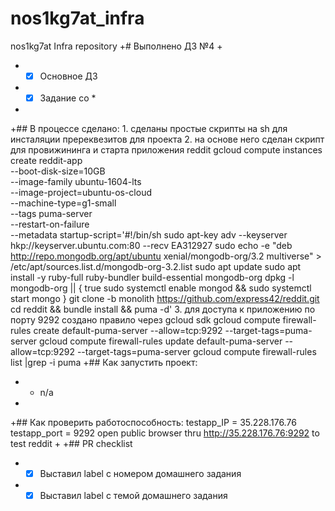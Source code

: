 # nos1kg7at_infra
nos1kg7at Infra repository
+# Выполнено ДЗ №4
+
+ - [x] Основное ДЗ
+ - [x] Задание со *
+
+## В процессе сделано:
    1. сделаны простые скрипты на sh для инсталяции пререквезитов для проекта
    2. на основе него сделан скрипт для провижининга и старта приложения reddit
	gcloud compute instances create reddit-app\
  --boot-disk-size=10GB \
  --image-family ubuntu-1604-lts \
  --image-project=ubuntu-os-cloud \
  --machine-type=g1-small \
  --tags puma-server \
  --restart-on-failure \
  --metadata startup-script='#!/bin/sh
sudo apt-key adv --keyserver hkp://keyserver.ubuntu.com:80 --recv EA312927
sudo echo -e "deb http://repo.mongodb.org/apt/ubuntu xenial/mongodb-org/3.2 multiverse" > /etc/apt/sources.list.d/mongodb-org-3.2.list
sudo apt update
sudo apt install -y ruby-full ruby-bundler build-essential mongodb-org
dpkg -l mongodb-org || {
	true sudo systemctl enable mongod && sudo systemctl start mongo
	}
git clone -b monolith https://github.com/express42/reddit.git
cd reddit && bundle install && puma -d'
    3. для доступа к приложению по порту 9292 создано правило через gcloud sdk
        gcloud compute firewall-rules create default-puma-server --allow=tcp:9292 --target-tags=puma-server
	gcloud compute firewall-rules update default-puma-server --allow=tcp:9292 --target-tags=puma-server
	gcloud compute firewall-rules list |grep -i puma
+## Как запустить проект:
+ - n/a
+
+## Как проверить работоспособность:
testapp_IP = 35.228.176.76
testapp_port = 9292
open public browser thru http://35.228.176.76:9292 to test reddit
+
+## PR checklist
+ - [x] Выставил label с номером домашнего задания
+ - [x] Выставил label с темой домашнего задания
